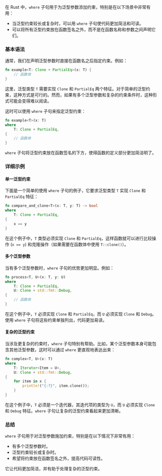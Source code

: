 在 Rust 中，`where` 子句用于为泛型参数添加约束，特别是在以下场景中非常有用：

- 当泛型约束较长或复杂时，可以用 `where` 子句使代码更加简洁和可读。
- 可以将所有泛型约束放在函数签名之外，而不是在函数名称和参数之间声明它们。

### 基本语法

通常，我们在声明泛型参数时直接在函数名之后指定约束。例如：

```rust
fn example<T: Clone + PartialEq>(x: T) {
    // 函数体
}
```

这里，泛型类型 `T` 需要实现 `Clone` 和 `PartialEq` 两个特征。对于简单的泛型约束，这种方式是可行的。然而，如果有多个泛型参数和复杂的约束条件时，这种形式可能会变得难以阅读。

这时可以使用 `where` 子句来指定泛型约束：

```rust
fn example<T>(x: T)
where
    T: Clone + PartialEq,
{
    // 函数体
}
```

`where` 子句将泛型约束放在函数签名的下方，使得函数的定义部分更加简洁明了。

### 详细示例

#### 单一泛型约束

下面是一个简单的使用 `where` 子句的例子，它要求泛型类型 `T` 实现 `Clone` 和 `PartialEq` 特征：

```rust
fn compare_and_clone<T>(x: T, y: T) -> bool
where
    T: Clone + PartialEq,
{
    x == y
}
```

在这个例子中，`T` 类型必须实现 `Clone` 和 `PartialEq`，这样函数就可以进行比较操作 (`x == y`) 和克隆操作（如果需要在函数体中使用 `T::clone()`）。

#### 多个泛型参数

当有多个泛型参数时，`where` 子句的优势更加明显。例如：

```rust
fn process<T, U>(x: T, y: U)
where
    T: Clone + PartialEq,
    U: Clone + std::fmt::Debug,
{
    // 函数体
}
```

在这个例子中，`T` 必须实现 `Clone` 和 `PartialEq`，而 `U` 必须实现 `Clone` 和 `Debug`。使用 `where` 子句将这些约束单独列出，代码更加易读。

#### 复杂的泛型约束

当涉及更复杂的约束时，`where` 子句特别有帮助。比如，某个泛型参数本身可能包含其他泛型参数，这时可以通过 `where` 更直观地表达出来：

```rust
fn complex<T, U>(x: T)
where
    T: Iterator<Item = U>,
    U: Clone + std::fmt::Debug,
{
    for item in x {
        println!("{:?}", item.clone());
    }
}
```

在这个例子中，`T` 必须是一个迭代器，其迭代项的类型为 `U`，而 `U` 必须实现 `Clone` 和 `Debug` 特征。`where` 子句让复杂的泛型约束看起来更加清晰。

### 总结

`where` 子句用于对泛型参数施加约束，特别是在以下情况下非常有用：
- 有多个泛型参数时。
- 泛型约束较长或复杂时。
- 希望将约束放在函数签名之外，提高代码可读性。

它让代码更加简洁，并有助于处理复杂的泛型约束。
